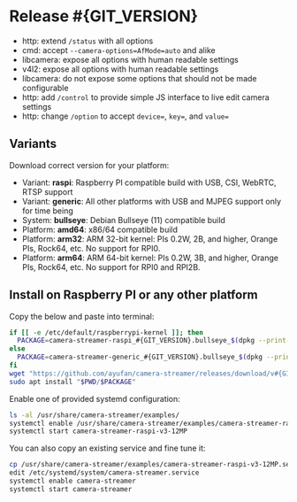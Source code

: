 # Release #{GIT_VERSION}

- http: extend `/status` with all options
- cmd: accept `--camera-options=AfMode=auto` and alike
- libcamera: expose all options with human readable settings
- v4l2: expose all options with human readable settings
- libcamera: do not expose some options that should not be made configurable
- http: add `/control` to provide simple JS interface to live edit camera settings
- http: change `/option` to accept `device=`, `key=`, and `value=`

## Variants

Download correct version for your platform:

- Variant: **raspi**: Raspberry PI compatible build with USB, CSI, WebRTC, RTSP support
- Variant: **generic**: All other platforms with USB and MJPEG support only for time being
- System: **bullseye**: Debian Bullseye (11) compatible build
- Platform: **amd64**: x86/64 compatible build
- Platform: **arm32**: ARM 32-bit kernel: PIs 0.2W, 2B, and higher, Orange PIs, Rock64, etc. No support for RPI0.
- Platform: **arm64**: ARM 64-bit kernel: PIs 0.2W, 3B, and higher, Orange PIs, Rock64, etc. No support for RPI0 and RPI2B.

## Install on Raspberry PI or any other platform

Copy the below and paste into terminal:

```bash
if [[ -e /etc/default/raspberrypi-kernel ]]; then
  PACKAGE=camera-streamer-raspi_#{GIT_VERSION}.bullseye_$(dpkg --print-architecture).deb
else
  PACKAGE=camera-streamer-generic_#{GIT_VERSION}.bullseye_$(dpkg --print-architecture).deb
fi
wget "https://github.com/ayufan/camera-streamer/releases/download/v#{GIT_VERSION}/$PACKAGE"
sudo apt install "$PWD/$PACKAGE"
```

Enable one of provided systemd configuration:

```bash
ls -al /usr/share/camera-streamer/examples/
systemctl enable /usr/share/camera-streamer/examples/camera-streamer-raspi-v3-12MP.service
systemctl start camera-streamer-raspi-v3-12MP
```

You can also copy an existing service and fine tune it:

```bash
cp /usr/share/camera-streamer/examples/camera-streamer-raspi-v3-12MP.service /etc/systemd/system/camera-streamer.service
edit /etc/systemd/system/camera-streamer.service
systemctl enable camera-streamer
systemctl start camera-streamer
```
